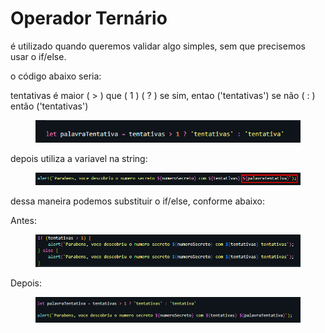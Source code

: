 # Operador Ternário

é utilizado quando queremos validar algo simples, sem que precisemos usar o if/else.

o código abaixo seria:

tentativas é maior ( > ) que ( 1 )  ( ? ) se sim, entao ('tentativas')  se não ( : ) então ('tentativas')

<figure><img src=".gitbook/assets/image (10).png" alt=""><figcaption></figcaption></figure>

depois utiliza a variavel na string:

<figure><img src=".gitbook/assets/image (11).png" alt=""><figcaption></figcaption></figure>

dessa maneira podemos substituir o if/else, conforme abaixo:

Antes:

<figure><img src=".gitbook/assets/image (12).png" alt=""><figcaption></figcaption></figure>

Depois:

<figure><img src=".gitbook/assets/image (13).png" alt=""><figcaption></figcaption></figure>
